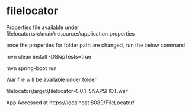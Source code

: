 # filelocator

Properties file available under filelocator\src\main\resources\application.properties

once the properties for folder path are changed, run the below command

mvn clean install -DSkipTests=true

mvn spring-boot run

War file will be available under folder 

filelocator\target\filelocator-0.0.1-SNAPSHOT.war

App Accessed at https://localhost:8089/FileLocator/
